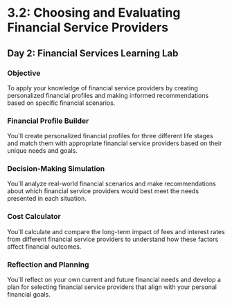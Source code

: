 # 3.2: Choosing and Evaluating Financial Service Providers

## Day 2: Financial Services Learning Lab

### Objective

To apply your knowledge of financial service providers by creating personalized financial profiles and making informed recommendations based on specific financial scenarios.

### Financial Profile Builder

You'll create personalized financial profiles for three different life stages and match them with appropriate financial service providers based on their unique needs and goals.

### Decision-Making Simulation

You'll analyze real-world financial scenarios and make recommendations about which financial service providers would best meet the needs presented in each situation.

### Cost Calculator

You'll calculate and compare the long-term impact of fees and interest rates from different financial service providers to understand how these factors affect financial outcomes.

### Reflection and Planning

You'll reflect on your own current and future financial needs and develop a plan for selecting financial service providers that align with your personal financial goals.